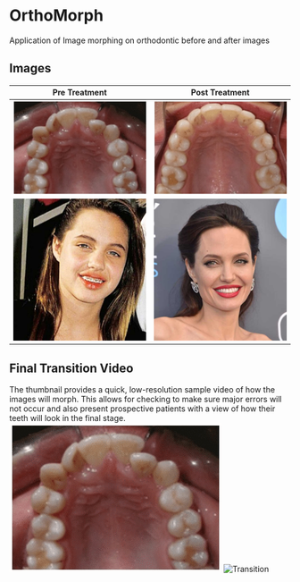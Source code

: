 # OrthoMorph
Application of Image morphing on orthodontic before and after images

## Images
Pre Treatment            |  Post Treatment
:-------------------------:|:-------------------------:
![Pre Treatment](img/ortho_init.jpg "Pre Treatment")  |  ![Post Treatment](img/ortho_fin.jpg "Post Treatment")
![Pre Treatment](facemorph/angie_init.jpg "Pre Treatment")  |  ![Post Treatment](facemorph/angie_fin.jpg "Post Treatment")

## Final Transition Video
The thumbnail provides a quick, low-resolution sample video of how the images will morph. This allows for checking to make sure major errors will not occur and also present prospective patients with a view of how their teeth will look in the final stage.
![Transition](video/morph.gif "Transition") ![Transition](facemorph/angiegif.gif "Transition")



